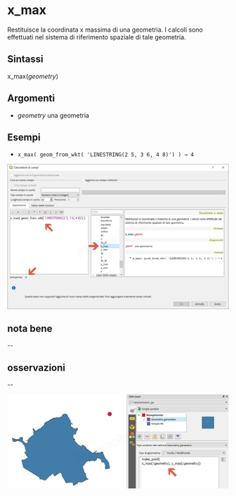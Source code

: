 # x_max

Restituisce la coordinata x massima di una geometria. I calcoli sono effettuati nel sistema di riferimento spaziale di tale geometria.

## Sintassi

x_max(_geometry_)

## Argomenti

* _geometry_ una geometria

## Esempi

* `x_max( geom_from_wkt( 'LINESTRING(2 5, 3 6, 4 8)') ) → 4`

![](/img/geometria/x_max/x_max1.png)

## nota bene

--

## osservazioni

--

![](/img/geometria/x_max/x_max2.png)